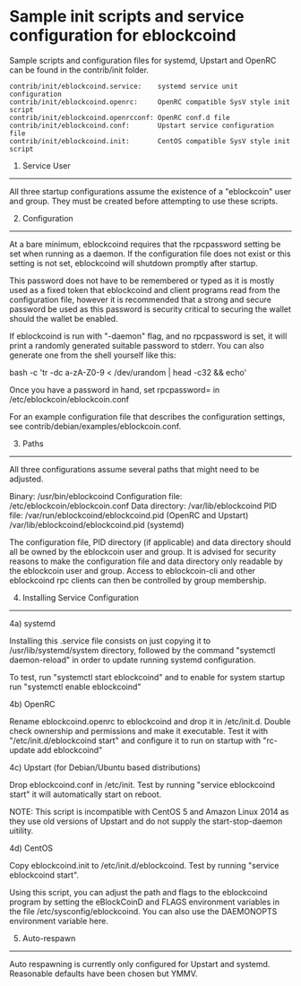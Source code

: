 Sample init scripts and service configuration for eblockcoind
==========================================================

Sample scripts and configuration files for systemd, Upstart and OpenRC
can be found in the contrib/init folder.

    contrib/init/eblockcoind.service:    systemd service unit configuration
    contrib/init/eblockcoind.openrc:     OpenRC compatible SysV style init script
    contrib/init/eblockcoind.openrcconf: OpenRC conf.d file
    contrib/init/eblockcoind.conf:       Upstart service configuration file
    contrib/init/eblockcoind.init:       CentOS compatible SysV style init script

1. Service User
---------------------------------

All three startup configurations assume the existence of a "eblockcoin" user
and group.  They must be created before attempting to use these scripts.

2. Configuration
---------------------------------

At a bare minimum, eblockcoind requires that the rpcpassword setting be set
when running as a daemon.  If the configuration file does not exist or this
setting is not set, eblockcoind will shutdown promptly after startup.

This password does not have to be remembered or typed as it is mostly used
as a fixed token that eblockcoind and client programs read from the configuration
file, however it is recommended that a strong and secure password be used
as this password is security critical to securing the wallet should the
wallet be enabled.

If eblockcoind is run with "-daemon" flag, and no rpcpassword is set, it will
print a randomly generated suitable password to stderr.  You can also
generate one from the shell yourself like this:

bash -c 'tr -dc a-zA-Z0-9 < /dev/urandom | head -c32 && echo'

Once you have a password in hand, set rpcpassword= in /etc/eblockcoin/eblockcoin.conf

For an example configuration file that describes the configuration settings,
see contrib/debian/examples/eblockcoin.conf.

3. Paths
---------------------------------

All three configurations assume several paths that might need to be adjusted.

Binary:              /usr/bin/eblockcoind
Configuration file:  /etc/eblockcoin/eblockcoin.conf
Data directory:      /var/lib/eblockcoind
PID file:            /var/run/eblockcoind/eblockcoind.pid (OpenRC and Upstart)
                     /var/lib/eblockcoind/eblockcoind.pid (systemd)

The configuration file, PID directory (if applicable) and data directory
should all be owned by the eblockcoin user and group.  It is advised for security
reasons to make the configuration file and data directory only readable by the
eblockcoin user and group.  Access to eblockcoin-cli and other eblockcoind rpc clients
can then be controlled by group membership.

4. Installing Service Configuration
-----------------------------------

4a) systemd

Installing this .service file consists on just copying it to
/usr/lib/systemd/system directory, followed by the command
"systemctl daemon-reload" in order to update running systemd configuration.

To test, run "systemctl start eblockcoind" and to enable for system startup run
"systemctl enable eblockcoind"

4b) OpenRC

Rename eblockcoind.openrc to eblockcoind and drop it in /etc/init.d.  Double
check ownership and permissions and make it executable.  Test it with
"/etc/init.d/eblockcoind start" and configure it to run on startup with
"rc-update add eblockcoind"

4c) Upstart (for Debian/Ubuntu based distributions)

Drop eblockcoind.conf in /etc/init.  Test by running "service eblockcoind start"
it will automatically start on reboot.

NOTE: This script is incompatible with CentOS 5 and Amazon Linux 2014 as they
use old versions of Upstart and do not supply the start-stop-daemon uitility.

4d) CentOS

Copy eblockcoind.init to /etc/init.d/eblockcoind. Test by running "service eblockcoind start".

Using this script, you can adjust the path and flags to the eblockcoind program by
setting the eBlockCoinD and FLAGS environment variables in the file
/etc/sysconfig/eblockcoind. You can also use the DAEMONOPTS environment variable here.

5. Auto-respawn
-----------------------------------

Auto respawning is currently only configured for Upstart and systemd.
Reasonable defaults have been chosen but YMMV.

